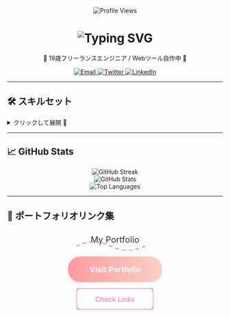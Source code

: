 <!-- GitHubプロフィール README.md -->

<!-- プロフィール閲覧数 -->
<p align="center">
  <img src="https://komarev.com/ghpvc/?username=YourGitHubID&style=flat-square&color=ff69b4" alt="Profile Views" />
</p>

<!-- 名前 -->
<h1 align="center">
  <img src="https://readme-typing-svg.herokuapp.com?font=Fira+Code&pause=1000&center=true&vCenter=true&width=435&lines=deax+%F0%9F%91%A9%E2%80%8D%F0%9F%92%BB;Freelance+Engineer;Java+%7C+Kotlin+Lover;Web+Tool+Crafter+%F0%9F%9A%80" alt="Typing SVG" />
</h1>

<p align="center">🧁 19歳フリーランスエンジニア / Webツール自作中 🚀</p>

<!-- バッジ -->
<p align="center">
  <a href="mailto:your.email@example.com">
    <img src="https://img.shields.io/badge/✉️-Email-ff69b4?style=flat&logo=gmail&logoColor=white" alt="Email" />
  </a>
  <a href="https://twitter.com/YourTwitter">
    <img src="https://img.shields.io/badge/🐦-Twitter-1da1f2?style=flat&logo=twitter&logoColor=white" alt="Twitter" />
  </a>
  <a href="https://www.linkedin.com/in/YourLinkedIn/">
    <img src="https://img.shields.io/badge/🔗-LinkedIn-0077b5?style=flat&logo=linkedin&logoColor=white" alt="LinkedIn" />
  </a>
</p>

---

## 🛠️ スキルセット  
<details>
  <summary>クリックして展開 🔧</summary>

### 💻 言語
- Java · Kotlin · Python · JavaScript  
- C++ · C# · C

### 🌐 マークアップ
- HTML · CSS

</details>

---

## 📈 GitHub Stats  
<p align="center">
  <img src="https://github-readme-streak-stats.herokuapp.com?user=YourGitHubID&theme=react&date_format=M%20j%5B%2C%20Y%5D" alt="GitHub Streak" />
  <br/>
  <img src="https://github-readme-stats.vercel.app/api?username=YourGitHubID&show_icons=true&theme=react&count_private=true" alt="GitHub Stats" />
  <br/>
  <img src="https://github-readme-stats.vercel.app/api/top-langs/?username=YourGitHubID&layout=compact&theme=react" alt="Top Languages" />
</p>

---

## 🔗 ポートフォリオリンク集  

<!-- 1. 波打つアンダーラインボタン -->
<p align="center">
  <a href="YOUR_URL_HERE" style="display:inline-block; text-decoration:none;">
    <svg width="200" height="50" viewBox="0 0 200 50" xmlns="http://www.w3.org/2000/svg">
      <text x="100" y="32" text-anchor="middle" font-size="20" fill="#333">My Portfolio</text>
      <path id="wave" d="M10,40 Q50,20 90,40 T170,40" stroke="#ff69b4" stroke-width="2" fill="transparent"
            stroke-dasharray="8 8" stroke-dashoffset="0">
        <animate attributeName="stroke-dashoffset"
                 values="0;16;0"
                 dur="1.5s" repeatCount="indefinite" />
      </path>
      <rect x="10" y="10" width="180" height="30" fill="transparent"
            pointer-events="all">
        <animate attributeName="opacity" begin="mouseover" to="0.1" dur="0.2" fill="freeze" />
        <animate attributeName="opacity" begin="mouseout" to="0" dur="0.2" fill="freeze" />
      </rect>
    </svg>
  </a>
</p>

<!-- 2. グラデーション流れるボタン -->
<p align="center">
  <a href="YOUR_URL_HERE" style="display:inline-block; text-decoration:none;">
    <svg width="220" height="60" viewBox="0 0 220 60" xmlns="http://www.w3.org/2000/svg">
      <defs>
        <linearGradient id="grad" x1="0%" y1="0%" x2="100%" y2="0%">
          <stop offset="0%" stop-color="#ff9a9e">
            <animate attributeName="offset" values="0;1" dur="3s" repeatCount="indefinite" />
          </stop>
          <stop offset="100%" stop-color="#fad0c4">
            <animate attributeName="offset" values="1;0" dur="3s" repeatCount="indefinite" />
          </stop>
        </linearGradient>
        <filter id="shadow" x="-20%" y="-20%" width="140%" height="140%">
          <feDropShadow dx="0" dy="2" stdDeviation="3" flood-color="#000" flood-opacity="0.2" />
        </filter>
      </defs>
      <rect x="0" y="0" width="220" height="60" rx="30" fill="url(#grad)" filter="url(#shadow)" />
      <text x="110" y="37" text-anchor="middle" font-size="18" fill="#fff" font-weight="bold">
        Visit Portfolio
      </text>
    </svg>
  </a>
</p>

<!-- 3. ドットパルスボタン -->
<p align="center">
  <a href="YOUR_URL_HERE" style="display:inline-block; text-decoration:none;">
    <svg width="180" height="50" viewBox="0 0 180 50" xmlns="http://www.w3.org/2000/svg">
      <rect x="0" y="0" width="180" height="50" rx="8" fill="#fff" stroke="#ff69b4" stroke-width="2"/>
      <text x="90" y="32" text-anchor="middle" font-size="16" fill="#ff69b4">Check Links</text>
      <g id="dots" opacity="0">
        <circle cx="0" cy="25" r="2" fill="#ff69b4">
          <animate attributeName="cx" from="0" to="180" dur="1s" repeatCount="indefinite" />
          <animate attributeName="opacity" values="1;0" dur="1s" repeatCount="indefinite" />
        </circle>
        <circle cx="180" cy="25" r="2" fill="#ff69b4">
          <animate attributeName="cx" from="180" to="0" dur="1s" repeatCount="indefinite" />
          <animate attributeName="opacity" values="1;0" dur="1s" repeatCount="indefinite" />
        </circle>
      </g>
      <rect x="0" y="0" width="180" height="50" rx="8" fill="transparent" pointer-events="all"
            onmouseover="this.previousElementSibling.style.opacity=1"
            onmouseout="this.previousElementSibling.style.opacity=0" />
    </svg>
  </a>
</p>
